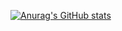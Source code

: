 [![Anurag's GitHub stats](https://github-readme-stats.vercel.app/api?username=wintercicada-xyz&theme=react)](https://)
